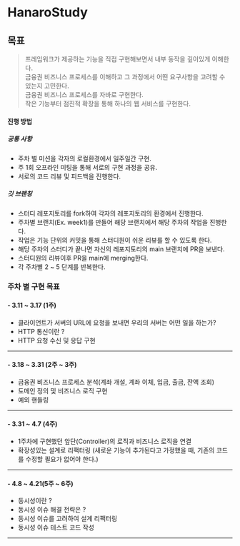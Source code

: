 # HanaroStudy

## 목표

>프레임워크가 제공하는 기능을 직접 구현해보면서 내부 동작을 깊이있게 이해한다.  
금융권 비즈니스 프로세스를 이해하고 그 과정에서 어떤 요구사항을 고려할 수 있는지 고민한다.  
금융권 비즈니스 프로세스를 자바로 구현한다.  
작은 기능부터 점진적 확장을 통해 하나의 웹 서비스를 구현한다.

#### 진행 방법
##### 공통 사항
- 주차 별 미션을 각자의 로컬환경에서 일주일간 구현.
- 주 1회 오프라인 미팅을 통해 서로의 구현 과정을 공유.
- 서로의 코드 리뷰 및 피드백을 진행한다.
##### 깃 브랜칭
- 스터디 레포지토리를 fork하여 각자의 레포지토리의 환경에서 진행한다.
- 주차별 브랜치(Ex. week1)를 만들어 해당 브랜치에서 해당 주차의 작업을 진행한다.
- 작업은 기능 단위의 커밋을 통해 스터디원이 쉬운 리뷰를 할 수 있도록 한다.
- 해당 주차의 스터디가 끝나면 자신의 레포지토리의 main 브랜치에 PR을 보낸다.
- 스터디원의 리뷰이후 PR을 main에 merging한다.
- 각 주차별 2 ~ 5 단계를 반복한다.

### 주차 별 구현 목표
#### - 3.11 ~ 3.17 (1주)
- 클라이언트가 서버의 URL에 요청을 보내면 우리의 서버는 어떤 일을 하는가?
- HTTP 통신이란 ?
- HTTP 요청 수신 및 응답 구현
***
#### - 3.18 ~ 3.31 (2주 ~ 3주)
- 금융권 비즈니스 프로세스 분석(계좌 개설, 계좌 이체, 입금, 출금, 잔액 조회)
- 도메인 정의 및 비즈니스 로직 구현
- 예외 핸들링
***
#### - 3.31 ~ 4.7 (4주)
- 1주차에 구현했던 앞단(Controller)의 로직과 비즈니스 로직을 연결
- 확장성있는 설계로 리팩터링 (새로운 기능이 추가된다고 가정했을 때, 기존의 코드를 수정할 필요가 없어야 한다.)
***
#### - 4.8 ~ 4.21(5주 ~ 6주)
- 동시성이란 ?
- 동시성 이슈 해결 전략은 ?
- 동시성 이슈를 고려하여 설계 리팩터링
- 동시성 이슈 테스트 코드 작성
***
